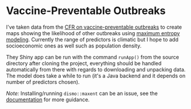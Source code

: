 # Vaccine-Preventable Outbreaks

I've taken data from the [CFR on vaccine-preventable outbreaks](http://www.cfr.org/interactives/GH_Vaccine_Map/#map) to create maps showing the likelihood of other outbreaks using [maximum entropy modeling](http://homepages.inf.ed.ac.uk/lzhang10/maxent.html). Currently the range of predictors is climatic but I hope to add socioeconomic ones as well such as population density.

They Shiny app can be run with the command `runApp()` from the source directory after cloning the project, everything should be handled automatically from there with regards to downloading and unpacking data. The model does take a while to run (it's a Java backend and it depends on number of predictors chosen).

*Note:* Installing/running `dismo::maxent` can be an issue, see the [documentation](https://cran.r-project.org/web/packages/dismo/dismo.pdf#maxent) for more guidance.
